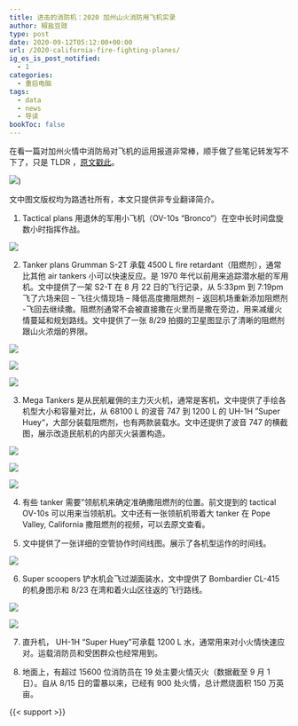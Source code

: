 ```yaml
---
title: 进击的消防机：2020 加州山火消防用飞机实录
author: 椒盐豆豉
type: post
date: 2020-09-12T05:12:00+00:00
url: /2020-california-fire-fighting-planes/
ig_es_is_post_notified:
  - 1
categories:
  - 重启电脑
tags:
  - data
  - news
  - 导读
bookToc: false
---
```


在看一篇对加州火情中消防局对飞机的运用报道非常棒，顺手做了些笔记转发写不下了，只是 TLDR ，[原文戳此](https://graphics.reuters.com/CALIFORNIA-WILDFIRE/AIRCRAFT/bdwpkzmyyvm/)。

![](https://s3.nl-ams.scw.cloud/mtfront-blog/2022/09/image-1024x541.png))

文中图文版权均为路透社所有，本文只提供非专业翻译简介。

1. Tactical plans 用退休的军用小飞机（OV-10s “Bronco“）在空中长时间盘旋数小时指挥作战。

![](https://s3.nl-ams.scw.cloud/mtfront-blog/2022/09/image-1.png)

2. Tanker plans Grumman S-2T 承载 4500 L fire retardant（阻燃剂），通常比其他 air tankers 小可以快速反应。是 1970 年代以前用来追踪潜水艇的军用机。文中提供了一架 S2-T 在 8 月 22 日的飞行记录，从 5:33pm 到 7:19pm 飞了六场来回 – 飞往火情现场 – 降低高度撒阻燃剂 – 返回机场重新添加阻燃剂 -飞回去继续撒。阻燃剂通常不会被直接撒在火里而是撒在旁边，用来减缓火情蔓延和规划路线。文中提供了一张 8/29 拍摄的卫星图显示了清晰的阻燃剂跟山火浓烟的界限。

![](https://s3.nl-ams.scw.cloud/mtfront-blog/2022/09/image-2.png)

![](https://s3.nl-ams.scw.cloud/mtfront-blog/2022/09/image-3-1024x359.png)

![](https://s3.nl-ams.scw.cloud/mtfront-blog/2022/09/image-4-1024x811.png)

3. Mega Tankers 是从民航雇佣的主力灭火机，通常是客机，文中提供了手绘各机型大小和容量对比，从 68100 L 的波音 747 到 1200 L 的 UH-1H ”Super Huey“，大部分装载阻燃剂，也有两款装载水。文中还提供了波音 747 的横截图，展示改造民航机的内部灭火装置构造。

![](https://s3.nl-ams.scw.cloud/mtfront-blog/2022/09/image-5-1024x977.png)

![](https://s3.nl-ams.scw.cloud/mtfront-blog/2022/09/image-6-1024x987.png)

![](https://s3.nl-ams.scw.cloud/mtfront-blog/2022/09/image-7-1024x475.png)

4. 有些 tanker 需要”领航机来确定准确撒阻燃剂的位置。前文提到的 tactical OV-10s 可以用来当领航机。文中还有一张领航机带着大 tanker 在 Pope Valley, California 撒阻燃剂的视频，可以去原文查看。

5. 文中提供了一张详细的空管协作时间线图。展示了各机型运作的时间线。

![](https://s3.nl-ams.scw.cloud/mtfront-blog/2022/09/image-8-1024x964.png)

6. Super scoopers 铲水机会飞过湖面装水，文中提供了 Bombardier CL-415 的机身图示和 8/23 在湾和着火山区往返的飞行路线。

![](https://s3.nl-ams.scw.cloud/mtfront-blog/2022/09/image-9.png)

![](https://s3.nl-ams.scw.cloud/mtfront-blog/2022/09/image-10-1024x782.png)

7. 直升机， UH-1H “Super Huey”可承载 1200 L 水，通常用来对小火情快速应对。运载消防员和受困群众也经常用到。

8. 地面上，有超过 15600 位消防员在 19 处主要火情灭火（数据截至 9 月 1 日）。自从 8/15 日的雷暴以来，已经有 900 处火情，总计燃烧面积 150 万英亩。

{{< support >}}